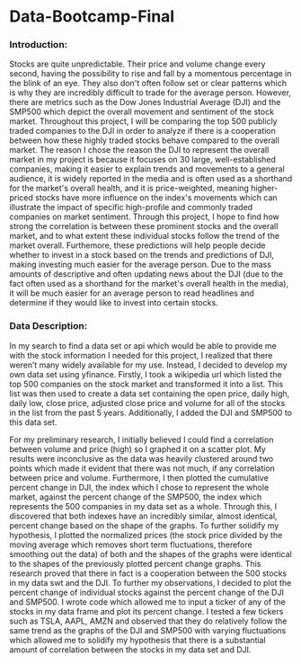 # Data-Bootcamp-Final
### Introduction:
  Stocks are quite unpredictable. Their price and volume change every second, having the possibility to rise and fall by a momentous percentage in the blink of an eye. They also don't often follow set or clear patterns which is why they are incredibly difficult to trade for the average person. However, there are metrics such as the Dow Jones Industrial Average (DJI) and the SMP500 which depict the overall movement and sentiment of the stock market. Throughout this project, I will be comparing the top 500 publicly traded companies to the DJI in order to analyze if there is a cooperation between how these highly traded stocks behave compared to the overall market. The reason I chose the reason the DJI to represent the overall market in my project is because it focuses on 30 large, well-established companies, making it easier to explain trends and movements to a general audience, it is widely reported in the media and is often used as a shorthand for the market's overall health, and it is price-weighted, meaning higher-priced stocks have more influence on the index's movements which can illustrate the impact of specific high-profile and commonly traded companies on market sentiment. Through this project, I hope to find how strong the correlation is between these prominent stocks and the overall market, and to what extent these individual stocks follow the trend of the market overall. 
Furthemore, these predictions will help people decide whether to invest in a stock based on the trends and predictions of DJI, making investing much easier for the average person. Due to the mass amounts of descriptive and often updating news about the DJI (due to the fact often used as a shorthand for the market's overall health in the media), it will be much easier for an average person to read headlines and determine if they would like to invest into certain stocks. 

### Data Description:
  In my search to find a data set or api which would be able to provide me with the stock information I needed for this project, I realized that there weren’t many widely available for my use. Instead, I decided to develop my own data set using yfinance. Firstly, I took a wikipedia url which listed the top 500 companies on the stock market and transformed it into a list. This list was then used to create a data set containing the open price, daily high, daily low, close price, adjusted close price and volume for all of the stocks in the list from the past 5 years. Additionally, I added the DJI and SMP500 to this data set. 
  
  For my preliminary research, I initially believed I could find a correlation between volume and price (high) so I graphed it on a scatter plot. My results were inconclusive as the data was heavily clustered around two points which made it evident that there was not much, if any correlation between price and volume. Furthermore, I then plotted the cumulative percent change in DJI, the index which I chose to represent the whole market, against the percent change of the SMP500, the index which represents the 500 companies in my data set as a whole. Through this, I discovered that both indexes have an incredibly similar, almost identical, percent change based on the shape of the graphs. To further solidify my hypothesis, I plotted the normalized prices (the stock price divided by the moving average which removes short term fluctuations, therefore smoothing out the data) of both and the shapes of the graphs were identical to the shapes of the previously plotted percent change graphs. This research proved that there in fact is a cooperation between the 500 stocks in my data swt and the DJI. To further my observations, I decided to plot the percent change of individual stocks against the percent change of the DJI and SMP500. I wrote code which allowed me to input a ticker of any of the stocks in my data frame and plot its percent change. I tested a few tickers such as TSLA, AAPL, AMZN and observed that they do relatively follow the same trend as the graphs of the DJI and SMP500 with varying fluctuations which allowed me to solidify my hypothesis that there is a substantial amount of correlation between the stocks in my data set and DJI. 
